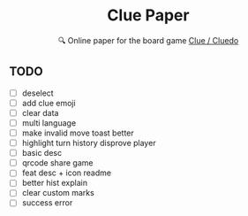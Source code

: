 <div align="center">
    <h1>Clue Paper</h1>
    <span>🔍 Online paper for the board game <a href="https://en.wikipedia.org/wiki/Cluedo">Clue / Cluedo</a></span>
</div>

## TODO

- [ ] deselect
- [ ] add clue emoji
- [ ] clear data
- [ ] multi language
- [ ] make invalid move toast better
- [ ] highlight turn history disprove player
- [ ] basic desc
- [ ] qrcode share game
- [ ] feat desc + icon readme
- [ ] better hist explain
- [ ] clear custom marks
- [ ] success error
